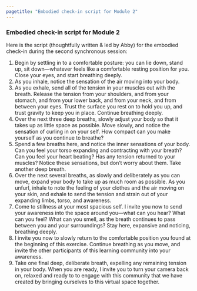 ```yaml
---
pagetitle: "Embodied check-in script for Module 2"
---
```


### Embodied check-in script for Module 2

Here is the script (thoughtfully written & led by Abby) for the
embodied check-in during the second synchronous session:

1. Begin by settling in to a comfortable posture: you can lie down,
   stand up, sit down—whatever feels like a comfortable resting
   position for you. Close your eyes, and start breathing deeply.
2. As you inhale, notice the sensation of the air moving into your
   body.
3. As you exhale, send all of the tension in your muscles out with the
   breath. Release the tension from your shoulders, and from your
   stomach, and from your lower back, and from your neck, and from
   between your eyes. Trust the surface you rest on to hold you up,
   and trust gravity to keep you in place. Continue breathing deeply.
4. Over the next three deep breaths, slowly adjust your body so that
   it takes up as little space as possible. Move slowly, and notice
   the sensation of curling in on your self. How compact can you make
   yourself as you continue to breathe?
5. Spend a few breaths here, and notice the inner sensations of your
   body. Can you feel your torso expanding and contracting with your
   breath? Can you feel your heart beating? Has any tension returned
   to your muscles? Notice these sensations, but don’t worry about
   them. Take another deep breath.
6. Over the next several breaths, as slowly and deliberately as you
   can move, expand your body to take up as much room as possible. As
   you unfurl, inhale to note the feeling of your clothes and the air
   moving on your skin, and exhale to send the tension and strain out
   of your expanding limbs, torso, and awareness.
7. Come to stillness at your most spacious self. I invite you now to
   send your awareness into the space around you—what can you hear?
   What can you feel? What can you smell, as the breath continues to
   pass between you and your surroundings? Stay here, expansive and
   noticing, breathing deeply.
8. I invite you now to slowly return to the comfortable position you
   found at the beginning of this exercise. Continue breathing as you
   move, and invite the other participants of this learning community
   into your awareness.
9. Take one final deep, deliberate breath, expelling any remaining
   tension in your body. When you are ready, I invite you to turn your
   camera back on, relaxed and ready to to engage with this community
   that we have created by bringing ourselves to this virtual space
   together.
